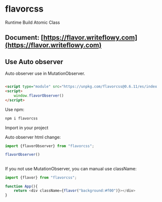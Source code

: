 # flavorcss

Runtime Build Atomic Class

## Document: [https://flavor.writeflowy.com](https://flavor.writeflowy.com)

## Use Auto observer

Auto observer use in MutationObserver.

```html

<script type="module" src="https://unpkg.com/flavorcss@0.6.11/es/index.js"></script>
<script>
    window.flavorObserver()
</script>
```

Use npm:

```sh
npm i flavorcss
```

Import in your project

Auto observer html change:

```js
import {flavorObserver} from "flavorcss";

flavorObserver()
```

## 
If you not use MutationObserver, you can manual use className:

```js
import {flavor} from "flavorcss";

function App(){
    return <div className={flavor("background:#f00")}></div>
}
```
